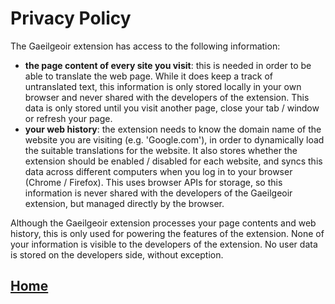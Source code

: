 # Privacy Policy

The Gaeilgeoir extension has access to the following information:

- **the page content of every site you visit**: this is needed in order to be able to translate the web page. While it does keep a track of untranslated text, this information is only stored locally in your own browser and never shared with the developers of the extension. This data is only stored until you visit another page, close your tab / window or refresh your page.
- **your web history**: the extension needs to know the domain name of the website you are visiting (e.g. 'Google.com'), in order to dynamically load the suitable translations for the website. It also stores whether the extension should be enabled / disabled for each website, and syncs this data across different computers when you log in to your browser (Chrome / Firefox). This uses browser APIs for storage, so this information is never shared with the developers of the Gaeilgeoir extension, but managed directly by the browser.

Although the Gaeilgeoir extension processes your page contents and web history, this is only used for powering the features of the extension. None of your information is visible to the developers of the extension. No user data is stored on the developers side, without exception.

## [Home](./)
